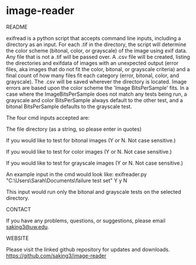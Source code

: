 # image-reader

README

exifread is a python script that accepts command line inputs, including a directory as an input. For each .tif in the directory, the script will determine the color scheme (bitonal, color, or grayscale) of the image using exif data. Any file that is not a .tif will be passed over. A .csv file will be created, listing the directories and exifdata of images with an unexpected output (error files, aka images that do not fit the color, bitonal, or grayscale criteria) and a final count of how many files fit each category (error, bitonal, color, and grayscale). The .csv will be saved wherever the directory is located. Image errors are based upon the color scheme the 'Image BitsPerSample' fits. In a case where the ImageBitsPerSample does not match any tests being run, a grayscale and color BitsPerSample always default to the other test, and a bitonal BitsPerSample defaults to the grayscale test. 

The four cmd inputs accepted are: 

The file directory (as a string, so please enter in quotes)

If you would like to test for bitonal images (Y or N. Not case sensitive.)

If you would like to test for color images (Y or N. Not case sensitive.)

If you would like to test for grayscale images (Y or N. Not case sensitive.)

An example input in the cmd would look like: exifreader.py "C:\Users\Sarah\Documents\failure test set" Y y N

This input would run only the bitonal and grayscale tests on the selected directory. 

CONTACT

If you have any problems, questions, or suggestions, please email saking3@uw.edu. 

WEBSITE

Please visit the linked github repository for updates and downloads. 
https://github.com/saking3/image-reader

